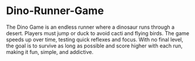 # Dino-Runner-Game
The Dino Game is an endless runner where a dinosaur runs through a desert. Players must jump or duck to avoid cacti and flying birds. The game speeds up over time, testing quick reflexes and focus. With no final level, the goal is to survive as long as possible and score higher with each run, making it fun, simple, and addictive.
